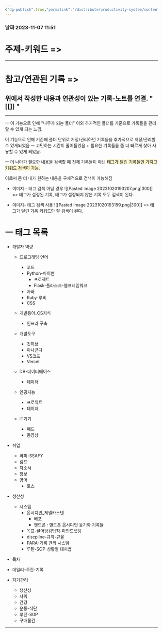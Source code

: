 ```yaml
---
{"dg-publish":true,"permalink":"/distribute/productivity-system/content-record-folder//","tags":["옵시디언_제텔카스텐","생산성/시스템"],"noteIcon":""}
---
```


### 날짜 2023-11-07 11:51

# 주제-키워드 =>



---
# 참고/연관된 기록 =>
위에서 작성한 내용과 연관성이 있는 기록-노트를 연결.
" [[]] "
- 


-------------------------------

ㅡ
이 기능으로 인해 "나무가 되는 폴더" 이외 추가적인 폴더를 기준으로 기록들을 관리 할 수 있게 되는 느낌.
	
이 기능으로 인해 기존에 폴더 단위로 저장/관리하던 기록들을 추가적으로 저장/관리할 수 있게되었음
	ㅡ
	고민하는 시간이 줄어들었음
	+ 필요한 기록들을 좀 더 빠르게 찾아 사용할 수 있게 되었음.

ㅡ
더 나아가 필요한 내용을 검색할 때
전체 기록들이 아닌 <span style="background:rgba(240, 200, 0, 0.2)">태그가 달린 기록들만 가지고 키워드 검색이 가능.</span>
	
이로써 좀 더 내가 원하는 내용을 구체적으로 검색이 가능해짐

- 이미지 - 태그 검색 아닐 경우
	![[Pasted image 20231020193207.png\|300]]
=>
	태그가 설정된 기록, 태그가 설정되지 않은 기록 모두 검색이 된다.

- 이미지- 태그 검색 사용
	![[Pasted image 20231020193159.png\|300]]
=>
	태그가 달린 기록 키워드만 잘 검색이 된다.

# ㅡ 태그 목록

- 개발자 역량
	- 프로그래밍 언어
		- 코드
		- Python-파이썬
			- 프로젝트
			- Flask-플라스크-웹프레임워크
		- 자바
		- Ruby-루비
		- CSS
		
	- 개발용어_CS지식
		- 인프라 구축
	
	- 개발도구
		- 깃허브
		- 아나콘다
		- VS코드
		- Vercel
		
	- DB-데이터베이스
		- 데이터
	
	- 인공지능
		- 프로젝트
		- 데이터
		
	- IT기기
		- 패드
		- 동영상
	
- 취업
	- 싸피-SSAFY
	- 캠프
	- 자소서
	- 정보
	- 영어
		- 토스
	
- 생산성
	- 시스템
		- 옵시디언_제텔카스텐
			- 배포
			- 핸드폰
			: 핸드폰 옵시디언 동기화 기록들
		- 목표-끌어당김법칙-마인드셋팅
		- discpline-규칙-규율
		- PARA-기록 관리 시스템
		- 루틴-SOP-상황별 대처법

- 목차
- 데일리-주간-기록

- 자기관리
	- 생산성
	- 샤워
	- 건강
	- 운동-식단
	- 루틴-SOP
	- 구매물건




---
